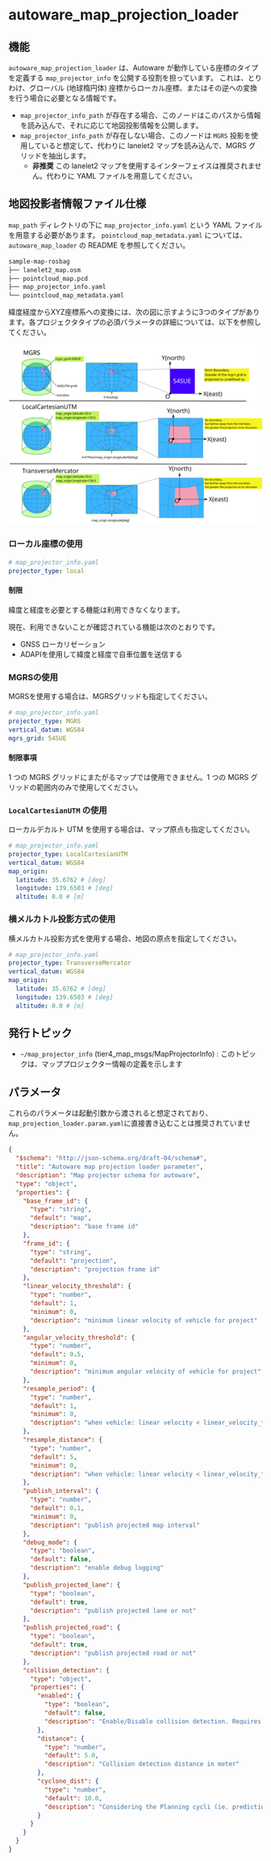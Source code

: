 # autoware_map_projection_loader

## 機能

`autoware_map_projection_loader` は、Autoware が動作している座標のタイプを定義する `map_projector_info` を公開する役割を担っています。
これは、とりわけ、グローバル (地球楕円体) 座標からローカル座標、またはその逆への変換を行う場合に必要となる情報です。

- `map_projector_info_path` が存在する場合、このノードはこのパスから情報を読み込んで、それに応じて地図投影情報を公開します。
- `map_projector_info_path` が存在しない場合、このノードは `MGRS` 投影を使用していると想定して、代わりに lanelet2 マップを読み込んで、MGRS グリッドを抽出します。
  - **非推奨** この lanelet2 マップを使用するインターフェイスは推奨されません。代わりに YAML ファイルを用意してください。

## 地図投影者情報ファイル仕様

`map_path` ディレクトリの下に `map_projector_info.yaml` という YAML ファイルを用意する必要があります。 `pointcloud_map_metadata.yaml` については、`autoware_map_loader` の README を参照してください。


```bash
sample-map-rosbag
├── lanelet2_map.osm
├── pointcloud_map.pcd
├── map_projector_info.yaml
└── pointcloud_map_metadata.yaml
```

緯度経度からXYZ座標系への変換には、次の図に示すように3つのタイプがあります。各プロジェクタタイプの必須パラメータの詳細については、以下を参照してください。

![node_diagram](docs/map_projector_type.svg)

### ローカル座標の使用


```yaml
# map_projector_info.yaml
projector_type: local
```

#### 制限

緯度と経度を必要とする機能は利用できなくなります。

現在、利用できないことが確認されている機能は次のとおりです。

- GNSS ローカリゼーション
- ADAPIを使用して緯度と経度で自車位置を送信する

### MGRSの使用

MGRSを使用する場合は、MGRSグリッドも指定してください。


```yaml
# map_projector_info.yaml
projector_type: MGRS
vertical_datum: WGS84
mgrs_grid: 54SUE
```

#### 制限事項

1 つの MGRS グリッドにまたがるマップでは使用できません。1 つの MGRS グリッドの範囲内のみで使用してください。

### `LocalCartesianUTM` の使用

ローカルデカルト UTM を使用する場合は、マップ原点も指定してください。


```yaml
# map_projector_info.yaml
projector_type: LocalCartesianUTM
vertical_datum: WGS84
map_origin:
  latitude: 35.6762 # [deg]
  longitude: 139.6503 # [deg]
  altitude: 0.0 # [m]
```

### 横メルカトル投影方式の使用

横メルカトル投影方式を使用する場合、地図の原点を指定してください。


```yaml
# map_projector_info.yaml
projector_type: TransverseMercator
vertical_datum: WGS84
map_origin:
  latitude: 35.6762 # [deg]
  longitude: 139.6503 # [deg]
  altitude: 0.0 # [m]
```

## 発行トピック

- `~/map_projector_info` (tier4_map_msgs/MapProjectorInfo) : このトピックは、マッププロジェクター情報の定義を示します

## パラメータ

これらのパラメータは起動引数から渡されると想定されており、`map_projection_loader.param.yaml`に直接書き込むことは推奨されていません。

```json
{
  "$schema": "http://json-schema.org/draft-04/schema#",
  "title": "Autoware map projection loader parameter",
  "description": "Map projector schema for autoware",
  "type": "object",
  "properties": {
    "base_frame_id": {
      "type": "string",
      "default": "map",
      "description": "base frame id"
    },
    "frame_id": {
      "type": "string",
      "default": "projection",
      "description": "projection frame id"
    },
    "linear_velocity_threshold": {
      "type": "number",
      "default": 1,
      "minimum": 0,
      "description": "minimum linear velocity of vehicle for project"
    },
    "angular_velocity_threshold": {
      "type": "number",
      "default": 0.5,
      "minimum": 0,
      "description": "minimum angular velocity of vehicle for project"
    },
    "resample_period": {
      "type": "number",
      "default": 1,
      "minimum": 0,
      "description": "when vehicle: linear velocity < linear_velocity_threshold or angular velocity > angular_velocity_threshold, project only within `resample_period`"
    },
    "resample_distance": {
      "type": "number",
      "default": 5,
      "minimum": 0,
      "description": "when vehicle: linear velocity < linear_velocity_threshold or angular velocity > angular_velocity_threshold, project only when displacement from `post resampling` position is more than this"
    },
    "publish_interval": {
      "type": "number",
      "default": 0.1,
      "minimum": 0,
      "description": "publish projected map interval"
    },
    "debug_mode": {
      "type": "boolean",
      "default": false,
      "description": "enable debug logging"
    },
    "publish_projected_lane": {
      "type": "boolean",
      "default": true,
      "description": "publish projected lane or not"
    },
    "publish_projected_road": {
      "type": "boolean",
      "default": true,
      "description": "publish projected road or not"
    },
    "collision_detection": {
      "type": "object",
      "properties": {
        "enabled": {
          "type": "boolean",
          "default": false,
          "description": "Enable/Disable collision detection. Requires the following collision detection parameter"
        },
        "distance": {
          "type": "number",
          "default": 5.0,
          "description": "Collision detection distance in meter"
        },
        "cyclone_dist": {
          "type": "number",
          "default": 10.0,
          "description": "Considering the Planning cycli (ie. prediction horizon) into account for collision check"
        }
      }
    }
  }
}
```

